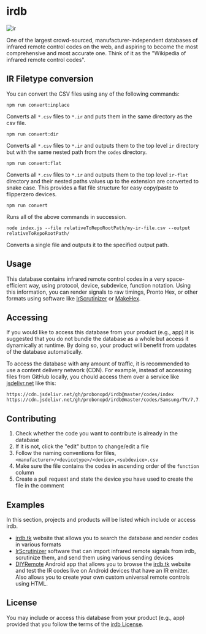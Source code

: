 # irdb

![ir](https://cloud.githubusercontent.com/assets/2480569/9023330/cc63e7fe-3897-11e5-94cb-8cb145971fd2.png)

One of the largest crowd-sourced, manufacturer-independent databases of infrared remote control codes on the web, and aspiring to become the most comprehensive and most accurate one. Think of it as the "Wikipedia of infrared remote control codes".

## IR Filetype conversion

You can convert the CSV files using any of the following commands:

`npm run convert:inplace`

Converts all `*.csv` files to `*.ir` and puts them in the same directory as the csv file.

`npm run convert:dir`

Converts all `*.csv` files to `*.ir` and outputs them to the top level `ir` directory but with the same nested path from the `codes` directory.

`npm run convert:flat`

Converts all `*.csv` files to `*.ir` and outputs them to the top level `ir-flat` directory and their nested paths values up to the extension are converted to snake case. This provides a flat file structure for easy copy/paste to flipperzero devices.

`npm run convert`

Runs all of the above commands in succession.

`node index.js --file relativeToRepoRootPath/my-ir-file.csv --output relativeToRepoRootPath/`

Converts a single file and outputs it to the specified output path.

## Usage

This database contains infrared remote control codes in a very space-efficient way, using protocol, device, subdevice, function notation. Using this information, you can render signals to raw timings, Pronto Hex, or other formats using software like [IrScrutinizer](https://github.com/bengtmartensson/harctoolboxbundle) or [MakeHex](https://github.com/probonopd/MakeHex).

## Accessing

If you would like to access this database from your product (e.g., app) it is suggested that you do not bundle the database as a whole but access it dynamically at runtime. By doing so, your product will benefit from updates of the database automatically.

To access the database with any amount of traffic, it is recommended to use a content delivery network (CDN). For example, instead of accessing files from GitHub locally, you chould access them over a service like [jsdelivr.net](https://www.jsdelivr.com/) like this:

```
https://cdn.jsdelivr.net/gh/probonopd/irdb@master/codes/index
https://cdn.jsdelivr.net/gh/probonopd/irdb@master/codes/Samsung/TV/7,7.csv
```

## Contributing

1. Check whether the code you want to contribute is already in the database
2. If it is not, click the "edit" button to change/edit a file
3. Follow the naming conventions for files, `<manufacturer>/<devicetype>/<device>,<subdevice>.csv`
4. Make sure the file contains the codes in ascending order of the `function` column
5. Create a pull request and state the device you have used to create the file in the comment

## Examples

In this section, projects and products will be listed which include or access irdb.
* [irdb.tk](http://irdb.tk) website that allows you to search the database and render codes in various formats
* [IrScrutinizer](https://github.com/bengtmartensson/harctoolboxbundle) software that can import infrared remote signals from irdb, scrutinize them, and send them using various sending devices
* [DIYRemote](https://github.com/shannah/DIYRemote) Android app that allows you to browse the [irdb.tk](http://irdb.tk) website and test the IR codes live on Android devices that have an IR emitter.  Also allows you to create your own custom universal remote controls using HTML.

## License

You may include or access this database from your product (e.g., app) provided that you follow the terms of the [irdb License](https://github.com/probonopd/irdb/blob/master/LICENSE.md).
